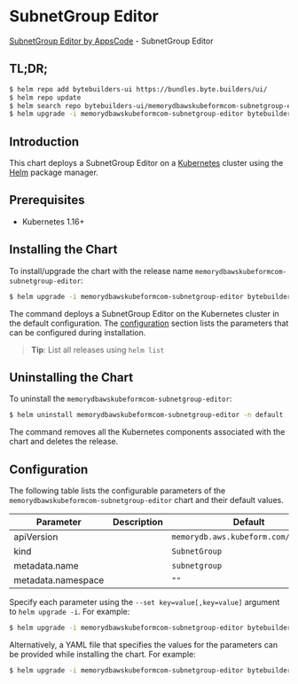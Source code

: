 # SubnetGroup Editor

[SubnetGroup Editor by AppsCode](https://byte.builders) - SubnetGroup Editor

## TL;DR;

```bash
$ helm repo add bytebuilders-ui https://bundles.byte.builders/ui/
$ helm repo update
$ helm search repo bytebuilders-ui/memorydbawskubeformcom-subnetgroup-editor --version=v0.4.16
$ helm upgrade -i memorydbawskubeformcom-subnetgroup-editor bytebuilders-ui/memorydbawskubeformcom-subnetgroup-editor -n default --create-namespace --version=v0.4.16
```

## Introduction

This chart deploys a SubnetGroup Editor on a [Kubernetes](http://kubernetes.io) cluster using the [Helm](https://helm.sh) package manager.

## Prerequisites

- Kubernetes 1.16+

## Installing the Chart

To install/upgrade the chart with the release name `memorydbawskubeformcom-subnetgroup-editor`:

```bash
$ helm upgrade -i memorydbawskubeformcom-subnetgroup-editor bytebuilders-ui/memorydbawskubeformcom-subnetgroup-editor -n default --create-namespace --version=v0.4.16
```

The command deploys a SubnetGroup Editor on the Kubernetes cluster in the default configuration. The [configuration](#configuration) section lists the parameters that can be configured during installation.

> **Tip**: List all releases using `helm list`

## Uninstalling the Chart

To uninstall the `memorydbawskubeformcom-subnetgroup-editor`:

```bash
$ helm uninstall memorydbawskubeformcom-subnetgroup-editor -n default
```

The command removes all the Kubernetes components associated with the chart and deletes the release.

## Configuration

The following table lists the configurable parameters of the `memorydbawskubeformcom-subnetgroup-editor` chart and their default values.

|     Parameter      | Description |                     Default                     |
|--------------------|-------------|-------------------------------------------------|
| apiVersion         |             | <code>memorydb.aws.kubeform.com/v1alpha1</code> |
| kind               |             | <code>SubnetGroup</code>                        |
| metadata.name      |             | <code>subnetgroup</code>                        |
| metadata.namespace |             | <code>""</code>                                 |


Specify each parameter using the `--set key=value[,key=value]` argument to `helm upgrade -i`. For example:

```bash
$ helm upgrade -i memorydbawskubeformcom-subnetgroup-editor bytebuilders-ui/memorydbawskubeformcom-subnetgroup-editor -n default --create-namespace --version=v0.4.16 --set apiVersion=memorydb.aws.kubeform.com/v1alpha1
```

Alternatively, a YAML file that specifies the values for the parameters can be provided while
installing the chart. For example:

```bash
$ helm upgrade -i memorydbawskubeformcom-subnetgroup-editor bytebuilders-ui/memorydbawskubeformcom-subnetgroup-editor -n default --create-namespace --version=v0.4.16 --values values.yaml
```
